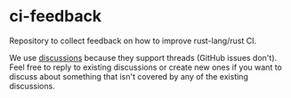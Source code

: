 # ci-feedback
Repository to collect feedback on how to improve rust-lang/rust CI.

We use [discussions](https://github.com/rust-lang/ci-feedback/discussions) because they support threads (GitHub issues don't).
Feel free to reply to existing discussions or create new ones if you want to discuss about something that isn't covered
by any of the existing discussions.
